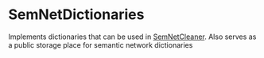 # SemNetDictionaries
Implements dictionaries that can be used in [SemNetCleaner](https://github.com/AlexChristensen/SemNetCleaner). Also serves as a public storage place for semantic network dictionaries
